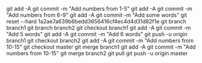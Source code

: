 git add -A
git commit -m "Add numbers from 1-5"
git add -A
git commit -m "Add numbers from 6-9"
git add -A
git commit -m "Add some words"
git reset --hard 1a2ae7a639b6bedd3656416cf4ec4d4d31d82f1e
git branch branch1
git branch branch2
git checkout branch1
git add -A
git commit -m "Add 5 words"
git add -A
git commit -m "Add 6 words"
git push -u origin branch1
git checkout branch2
git add -A
git commit -m "Add numbers from 10-15"
git checkout master
git merge branch1
git add -A
git commit -m "Add numbers from 10-15"
git merge branch2
git pull
git push -u origin master
